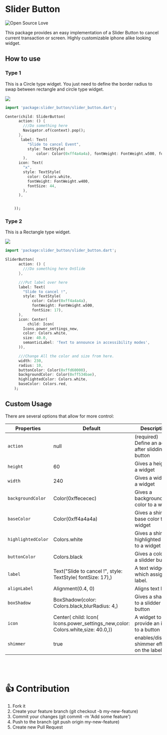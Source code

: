 # Slider Button
![Open Source Love](https://badges.frapsoft.com/os/v2/open-source.svg?v=103)

This package provides an easy implementation of a Slider Button to cancel current transaction or screen.
Highly customizable iphone alike looking widget.



## How to use
### Type 1
This is a Circle type widget.
You just need to define the border radius to swap between rectangle and circle type widget.

<p>
    <img src="https://github.com/anirudhsharma392/Slider-Button/blob/master/screenshots/button_1.gif?raw=true"/>

</p>

```dart
import 'package:slider_button/slider_button.dart';

```

```dart
Center(child: SliderButton(
      action: () {
        ///Do something here
        Navigator.of(context).pop();
      },
       label: Text(
          "Slide to cancel Event",
          style: TextStyle(
              color: Color(0xff4a4a4a), fontWeight: FontWeight.w500, fontSize: 17),
        ),
      icon: Text(
        "x",
        style: TextStyle(
          color: Colors.white,
          fontWeight: FontWeight.w400,
          fontSize: 44,
        ),
      ),


    ));

```
### Type 2

This is a Rectangle type widget.

<p>
    <img src="https://github.com/anirudhsharma392/Slider-Button/blob/master/screenshots/button_2.gif?raw=true"/>

</p>

```dart
import 'package:slider_button/slider_button.dart';

```

```dart
SliderButton(
      action: () {
        ///Do something here OnSlide
      },

      ///Put label over here
      label: Text(
        "Slide to cancel !",
        style: TextStyle(
            color: Color(0xff4a4a4a),
            fontWeight: FontWeight.w500,
            fontSize: 17),
      ),
      icon: Center(
          child: Icon(
        Icons.power_settings_new,
        color: Colors.white,
        size: 40.0,
        semanticLabel: 'Text to announce in accessibility modes',
      )),

      ///Change All the color and size from here.
      width: 230,
      radius: 10,
      buttonColor: Color(0xffd60000),
      backgroundColor: Color(0xff534bae),
      highlightedColor: Colors.white,
      baseColor: Colors.red,
    );
```

## Custom Usage
There are several options that allow for more control:

|  Properties  |   Default   |   Description   |
|--------------|-----------------|--------------|
| `action` | null | (required) Define an action after slidding a button |
| `height` | 60 | Gives a height to a widget |
| `width` | 240 | Gives a width to a widget |
| `backgroundColor` | Color(0xffececec) | Gives a background color to a widget |
| `baseColor` | Color(0xff4a4a4a) | Gives a shimmer base color to a widget |
| `highlightedColor` | Colors.white | Gives a shimmer highlighted color  to a widget |
| `buttonColor` | Colors.black | Gives a color to a slidder button |
| `label` | Text("Slide to cancel !", style: TextStyle( fontSize: 17),) | A text widget which assigns a label. |
| `alignLabel` | Alignment(0.4, 0) | Aligns text label |
| `boxShadow` | BoxShadow(color: Colors.black,blurRadius: 4,) | Gives a shadow to a slidder button |
| `icon` | Center( child: Icon( Icons.power_settings_new,color: Colors.white,size: 40.0,)) | A widget to provide an icon to a button |
| `shimmer` | true | enables/disables shimmer effect on the label |

<br>
<br>

# 👍 Contribution
1. Fork it
2. Create your feature branch (git checkout -b my-new-feature)
3. Commit your changes (git commit -m 'Add some feature')
4. Push to the branch (git push origin my-new-feature)
5. Create new Pull Request
